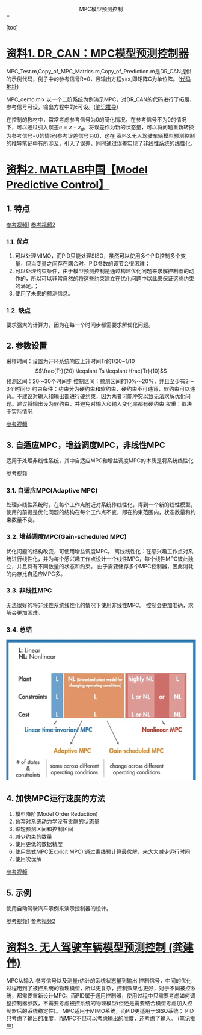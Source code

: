 <center>MPC模型预测控制</center>
=

[toc]

# [资料1. DR_CAN：MPC模型预测控制器](https://www.bilibili.com/read/cv16891782)


MPC_Test.m,Copy_of_MPC_Matrics.m,Copy_of_Prediction.m是DR_CAN提供的示例代码，例子中的参考信号R=0，且输出方程y=x,即矩阵C为单位阵。([代码地址](https://www.bilibili.com/read/cv16891782))

MPC_demo.mlx 以一个二阶系统为例演示MPC，对DR_CAN的代码进行了拓展，参考信号可设，输出方程中的c可设。([笔记推导](./MPC_notes.pdf))

在控制的教材中，常常考虑参考信号为0的简化情况。在参考信号不为0的情况下，可以通过引入误差$e=z-z_{d}$，将误差作为新的状态量，可以将问题重新转换为参考信号=0的情况(参考误差信号为0)，这在 资料3.无人驾驶车辆模型预测控制 的推导笔记中有所涉及，引入了误差，同时通过误差实现了非线性系统的线性化。

# [资料2. MATLAB中国【Model Predictive Control】](https://space.bilibili.com/1768836923/search/video?keyword=mpc)

## 1. 特点

[参考视频1](https://www.bilibili.com/video/BV16U4y1c7EG?spm_id_from=333.999.0.0&vd_source=be5bd51fafff7d21180e251563899e5e)
[参考视频2](https://www.bilibili.com/video/BV1Qu411Z7DQ/?spm_id_from=333.788.recommend_more_video.-1&vd_source=be5bd51fafff7d21180e251563899e5e)

### 1.1. 优点

1. 可以处理MIMO，而PID只能处理SISO，虽然可以使用多个PID控制多个变量，但当变量之间存在耦合时，PID参数的调节会很困难；
2. 可以处理约束条件，由于模型预测控制是通过构建优化问题来求解控制器的动作的，所以可以非常自然的将这些约束建立在优化问题中以此来保证这些约束的满足。；
3. 使用了未来的预测信息。

### 1.2. 缺点

要求强大的计算力，因为在每一个时间步都需要求解优化问题。

## 2. 参数设置

采样时间：设置为开环系统响应上升时间Tr的1/20~1/10
$$\frac{Tr}{20} \leqslant Ts \leqslant \frac{Tr}{10}$$
预测区间：20～30个时间步
控制区间：预测区间的10%～20%，并且至少有2～3个时间步
约束条件：约束分为硬约束和软约束，硬约束不可违背，软约束可以违背。不建议对输入和输出都进行硬约束，因为两者可能冲突以致无法求解优化问题。建议将输出设为软约束，并避免对输入和输入变化率都有硬约束
权重：取决于实际情况

[参考视频](https://www.bilibili.com/video/BV1b44y1v7Xt/?spm_id_from=333.788.recommend_more_video.-1&vd_source=be5bd51fafff7d21180e251563899e5e)

## 3. 自适应MPC，增益调度MPC，非线性MPC

适用于处理非线性系统，其中自适应MPC和增益调度MPC的本质是将系统线性化

[参考视频](https://www.bilibili.com/video/BV1ZL411g7Ya/?spm_id_from=333.788.recommend_more_video.-1&vd_source=be5bd51fafff7d21180e251563899e5e)

### 3.1. 自适应MPC(Adaptive MPC)

处理非线性系统时，在每个工作点附近对系统作线性化，得到一个新的线性模型，使用的前提是优化问题的结构在每个工作点不变，即在约束范围内，状态数量和约束数量不变。

### 3.2. 增益调度MPC(Gain-scheduled MPC)

优化问题的结构改变，可使用增益调度MPC。
离线线性化：在感兴趣工作点对系统进行线性化，并为每个感兴趣工作点设计一个线性MPC，每个线性MPC彼此独立，并且具有不同数量的状态和约束。
由于需要储存多个MPC控制器，因此消耗的内存比自适应MPC多。

### 3.3. 非线性MPC

无法很好的将非线性系统线性化的情况下使用非线性MPC。
控制会更加准确，求解会更加困难。

### 3.4. 总结

![总结](./imgs/1.png)

## 4. 加快MPC运行速度的方法

1. 模型降阶(Model Order Reduction)
2. 舍弃对系统动力学没有贡献的状态量
3. 缩短预测区间和控制区间
4. 减少约束的数量
5. 使用更低的数据精度
6. 使用显式MPC(Explicit MPC):通过离线预计算最优解，来大大减少运行时间
7. 使用次优解

[参考视频](https://www.bilibili.com/video/BV1Ar4y1y7Tp/?spm_id_from=333.788.recommend_more_video.-1&vd_source=be5bd51fafff7d21180e251563899e5e)

## 5. 示例

使用自动驾驶汽车示例来演示控制器的设计。

[参考视频1](https://www.bilibili.com/video/BV1xP4y1s7pJ?spm_id_from=333.999.0.0&vd_source=be5bd51fafff7d21180e251563899e5e)
[参考视频2](https://www.bilibili.com/video/BV1Wr4y1k76z?spm_id_from=333.999.0.0)


# [资料3. 无人驾驶车辆模型预测控制 (龚建伟)](https://www.bilibili.com/video/BV1HQ4y1P7bJ?p=1&vd_source=be5bd51fafff7d21180e251563899e5e)

MPC从输⼊ 参考信号以及测量/估计的系统状态量到输出 控制信号，中间的优化过程⽤到了被控系统的物理模型，所以更复杂，控制效果也更好，对于不同被控系统，都需要重新设计MPC。⽽PID属于通⽤控制器，使⽤过程中只需要考虑如何调整控制器参数，不需要考虑被控系统的物理模型(但还是需要结合模型考虑加⼊控制器后的系统稳定性)。
MPC适⽤于MIMO系统，⽽PID更适⽤于SISO系统； PID只考虑了输出的准度，⽽MPC不但可以考虑输出的准度，还考虑了输⼊。
([笔记推导](./MPC_notes.pdf))